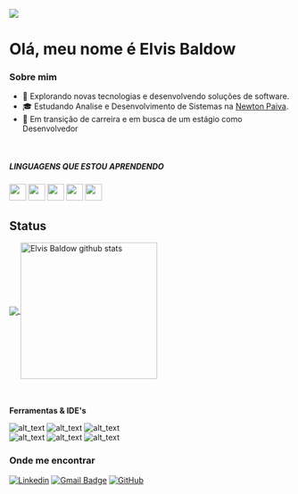 ![](https://komarev.com/ghpvc/?username=elvisbaldow&color=006bed)
<h1>Olá, meu nome é Elvis Baldow</h1>

<h3>Sobre mim</h3>

- 🤔 Explorando novas tecnologias e desenvolvendo soluções de software.
- 🎓 Estudando Analise e Desenvolvimento de Sistemas na <a href="https://newtonpaiva.br/">Newton Paiva</a>.
- 💼 Em transição de carreira e em busca de um estágio como Desenvolvedor

<br>

<h5>LINGUAGENS QUE ESTOU APRENDENDO</h5>
<div diplay = "inline">
<img width="30" height="30" src="https://cdn.jsdelivr.net/gh/devicons/devicon/icons/html5/html5-original.svg" />
<img width="30" height="30" src="https://cdn.jsdelivr.net/gh/devicons/devicon/icons/css3/css3-original.svg" /> 
<img width="30" height = "30" src="https://cdn.jsdelivr.net/gh/devicons/devicon/icons/javascript/javascript-original.svg" />
<img width="30" height = "30" src="https://cdn.jsdelivr.net/gh/devicons/devicon/icons/java/java-original.svg" />
<img width="30" height = "30" src="https://cdn.jsdelivr.net/gh/devicons/devicon/icons/python/python-original.svg" />
          
</div>          

## Status

<a href="https://github.com/elvisbaldow">
  <img align="center" src="https://github-readme-stats.vercel.app/api/top-langs/?username=elvisbaldow&theme=dracula&hide_langs_below=1" />
</a>

<a href="https://github.com/elvisbaldow">
 <img height = "245" align="center" src="https://github-readme-stats.vercel.app/api?username=elvisbaldow&show_icons=true&theme=dracula&line_height=27" alt="Elvis Baldow github stats"/>
</a>

<br><br>
**Ferramentas & IDE's**

![_alt_text_](https://img.shields.io/badge/figma-x-F24E1E?style=for-the-badge&logo=figma)
![_alt_text_](https://img.shields.io/badge/adobephotoshop-x-31A8FF?style=for-the-badge&logo=adobephotoshop)
![_alt_text_](https://img.shields.io/badge/adobeillustrator-x-FF9A00?style=for-the-badge&logo=adobeillustrator) <br>
![_alt_text_](https://img.shields.io/badge/visualstudiocode-x-007ACC?style=for-the-badge&logo=visualstudiocode)
![_alt_text_](https://img.shields.io/badge/intellijidea-x-000000?style=for-the-badge&logo=intellijidea)
![_alt_text_](https://img.shields.io/badge/eclipseide-x-2C2255?style=for-the-badge&logo=eclipseide)

<h3>Onde me encontrar</h3>

[![Linkedin](https://img.shields.io/badge/-elvisbaldow-blue?style=flat-square&logo=Linkedin&logoColor=white&link=https://linkedin.com/in/elvisbaldow)](https://linkedin.com/in/elvisbaldow)
[![Gmail Badge](https://img.shields.io/badge/-elvisbaldow@gmail.com-006bed?style=flat-square&logo=Gmail&logoColor=white&link=mailto:SEU-EMAIL)](mailto:elvisbaldow@gmail.com)
[![GitHub](https://img.shields.io/github/followers/elvisbaldow?label=follow&style=social)](https://github.com/elvisbaldow)

<!--
![Visual Studio Code](https://img.shields.io/badge/-Visual%20Studio%20Code-333333?style=flat&logo=visual-studio-code&logoColor=007ACC)
![Eclipse](https://img.shields.io/badge/-Eclipse-333333?style=flat&logo=eclipse-ide&logoColor=2C2255)
![Trello](https://img.shields.io/badge/-Trello-333333?style=flat&logo=trello&logoColor=007ACC)
![Figma](https://img.shields.io/badge/-Figma-333333?style=flat&logo=figma&logoColor=007ACC)
-->


<!--
**Aplicações e dados**

![Java](https://img.shields.io/badge/-Java-333333?style=flat&logo=Java&logoColor=007396)
![JavaScript](https://img.shields.io/badge/-JavaScript-333333?style=flat&logo=javascript)
![HTML5](https://img.shields.io/badge/-HTML5-333333?style=flat&logo=HTML5)
![CSS](https://img.shields.io/badge/-CSS-333333?style=flat&logo=CSS3&logoColor=1572B6)
![Flutter](https://img.shields.io/badge/-Flutter-333333?style=flat&logo=Flutter)
![React](https://img.shields.io/badge/-React-333333?style=flat&logo=react)
![React Native](https://img.shields.io/badge/-React%20Native-333333?style=flat&logo=react)
![Jest](https://img.shields.io/badge/-Jest-333333?style=flat&logo=jest)
![MySQL](https://img.shields.io/badge/-MySQL-333333?style=flat&logo=mysql)
-->
<!--
**Utilidades**

![Insomnia](https://img.shields.io/badge/-Insomnia-333333?style=flat&logo=insomnia)
![Postman](https://img.shields.io/badge/-Postman-333333?style=flat&logo=postman)

**DevOps**

![Git](https://img.shields.io/badge/-Git-333333?style=flat&logo=git)
![GitHub](https://img.shields.io/badge/-GitHub-333333?style=flat&logo=github)
![Bitbucket](https://img.shields.io/badge/-Bitbucket-333333?style=flat&logo=bitbucket)
![Docker](https://img.shields.io/badge/-Docker-333333?style=flat&logo=docker)
![Travis](https://img.shields.io/badge/-Travis-333333?style=flat&logo=travis)

**Ferramentas de desenvolvimento**

![Visual Studio Code](https://img.shields.io/badge/-Visual%20Studio%20Code-333333?style=flat&logo=visual-studio-code&logoColor=007ACC)
![Eclipse](https://img.shields.io/badge/-Eclipse-333333?style=flat&logo=eclipse-ide&logoColor=2C2255)
![Trello](https://img.shields.io/badge/-Trello-333333?style=flat&logo=trello&logoColor=007ACC)
![Figma](https://img.shields.io/badge/-Figma-333333?style=flat&logo=figma&logoColor=007ACC)
![Adobe XD](https://img.shields.io/badge/-Adobe%20XD-333333?style=flat&logo=adobe-xd&logoColor=007ACC)

<br/>

<a href="https://github.com/iuricode">
  <img height="180em" src="https://github-readme-stats.vercel.app/api?username=iuricode&theme=dracula&show_icons=true" />
</a>

<h3>Onde me encontrar</h3>

[![Linkedin](https://img.shields.io/badge/-username-blue?style=flat-square&logo=Linkedin&logoColor=white&link=LINK-DO-SEU-LINKEDIN)](LINK-DO-SEU-LINKEDIN)
[![Gmail Badge](https://img.shields.io/badge/-seuemail@email.com-006bed?style=flat-square&logo=Gmail&logoColor=white&link=mailto:SEU-EMAIL)](mailto:SEU-EMAIL)
[![GitHub](https://img.shields.io/github/followers/iuricode?label=follow&style=social)](LINK-DO-SEU-GITHUB)
